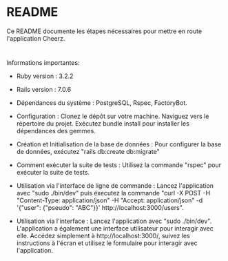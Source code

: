 # README

Ce README documente les étapes nécessaires pour mettre en route l'application Cheerz.

#
Informations importantes:
* Ruby version : 3.2.2
* Rails version : 7.0.6

* Dépendances du système : PostgreSQL, Rspec, FactoryBot.

* Configuration : Clonez le dépôt sur votre machine. Naviguez vers le répertoire du projet. Exécutez bundle install pour installer les dépendances des gemmes.

* Création et Initialisation de la base de données : Pour configurer la base de données, exécutez "rails db:create db:migrate"

* Comment exécuter la suite de tests : Utilisez la commande "rspec" pour exécuter la suite de tests.

* Utilisation via l'interface de ligne de commande : Lancez l'application avec "sudo ./bin/dev" puis éxecutez la commande "curl -X POST -H "Content-Type: application/json" -H "Accept: application/json" -d '{"user": {"pseudo": "ABC"}}' http://localhost:3000/users".

* Utilisation via l'interface : Lancez l'application avec "sudo ./bin/dev". L'application a également une interface utilisateur pour interagir avec elle. Accédez simplement à http://localhost:3000/, suivez les instructions à l'écran et utilisez le formulaire pour interagir avec l'application.
